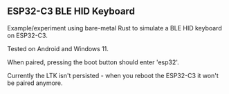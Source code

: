 ## ESP32-C3 BLE HID Keyboard

Example/experiment using bare-metal Rust to simulate a BLE HID keyboard on ESP32-C3.

Tested on Android and Windows 11.

When paired, pressing the boot button should enter 'esp32'.

Currently the LTK isn't persisted - when you reboot the ESP32-C3 it won't be paired anymore.
